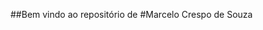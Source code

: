 ##Bem vindo ao repositório de
#Marcelo Crespo de Souza

<!---
marcelocrespo/marcelocrespo is a ✨ special ✨ repository because its `README.md` (this file) appears on your GitHub profile.
You can click the Preview link to take a look at your changes.
--->
